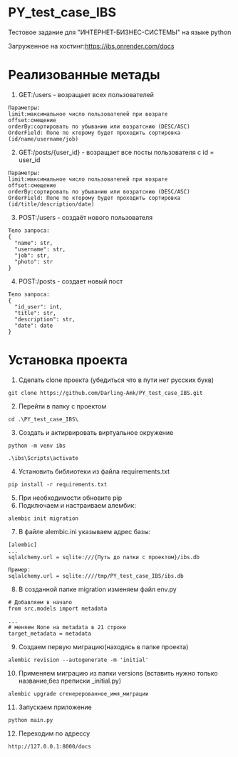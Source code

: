 # PY_test_case_IBS
Тестовое задание для "ИНТЕРНЕТ-БИЗНЕС-СИСТЕМЫ" на языке python

Загруженное на хостинг:https://ibs.onrender.com/docs


# Реализованные метады
1. GET:/users - возращает всех пользователей
```
Параметры:
limit:максимальное число пользователей при возрате 
offset:смещение
orderBy:сортировать по убыванию или возратснию (DESC/ASC)
OrderField: Поле по кторому будет проходить сортировка (id/name/username/job)
```
2. GET:/posts/{user_id} - возращает все посты пользователя с id = user_id
```
Параметры:
limit:максимальное число пользователей при возрате 
offset:смещение
orderBy:сортировать по убыванию или возратснию (DESC/ASC)
OrderField: Поле по кторому будет проходить сортировка (id/title/description/date)
```
3. POST:/users - создаёт нового пользователя
```
Тело запроса:
{
  "name": str,
  "username": str,
  "job": str,
  "photo": str
}
```
4. POST:/posts - создает новый пост
```
Тело запроса:
{
  "id_user": int,
  "title": str,
  "description": str,
  "date": date
}
```
# Установка проекта
1. Сделать clone проекта (убедиться что в пути нет русских букв)
```
git clone https://github.com/Darling-Amk/PY_test_case_IBS.git
```
2. Перейти в папку с проектом
```
cd .\PY_test_case_IBS\
```
3. Создать и актирвировать виртуальное окружение
```
python -m venv ibs
```
```
.\ibs\Scripts\activate
```
4. Установить библиотеки из файла requirements.txt
```
pip install -r requirements.txt
```
5. При необходимости обновите pip
6. Подключаем и настраиваем алембик:
```
alembic init migration
```
7. В файле alembic.ini указываем адрес базы:
```
[alembic]
...
sqlalchemy.url = sqlite:///{Путь до папки с проектом}/ibs.db

Пример:
sqlalchemy.url = sqlite:////tmp/PY_test_case_IBS/ibs.db
```
8. В созданной папке migration изменяем файл env.py 
```
# Добавляем в начало
from src.models import metadata

...
# меняем None на metadata в 21 строке
target_metadata = metadata
```
9. Создаем первую миграцию(находясь в папке проекта)
```
alembic revision --autogenerate -m 'initial'
```

10. Применяем миграцию из папки versions (вставить нужно только название,без преписки \_initial.py)
```
alembic upgrade сгенерерованное_имя_миграции
```
11. Запускаем приложение
```
python main.py
```
12. Переходим по адрессу 
```
http://127.0.0.1:8000/docs
```
